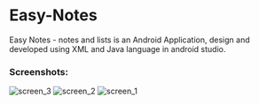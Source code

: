 # Easy-Notes
Easy Notes - notes and lists is an Android Application, design and developed using XML and Java language in android studio.

### Screenshots:

![screen_3](https://user-images.githubusercontent.com/78471553/140938929-5ea3d7a8-67ed-429f-9211-fa1e51ef31b1.png)               ![screen_2](https://user-images.githubusercontent.com/78471553/140941061-59ef2359-c54b-4a3e-b1cb-0f78b09a8d8b.png)               ![screen_1](https://user-images.githubusercontent.com/78471553/140941444-68af5f77-d35a-4ec0-a359-7ee6634d90ab.png)






